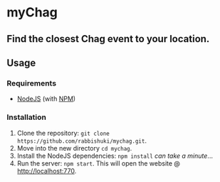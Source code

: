 # myChag
## Find the closest Chag event to your location.

## Usage
### Requirements
* [NodeJS](http://nodejs.org/) (with [NPM](https://www.npmjs.org/))

### Installation
1. Clone the repository: `git clone https://github.com/rabbishuki/mychag.git`.
2. Move into the new directory `cd mychag`.
3. Install the NodeJS dependencies: `npm install` *can take a minute*...
4. Run the server: `npm start`. This will open the website @ [http://localhost:770](http://localhost:770).
